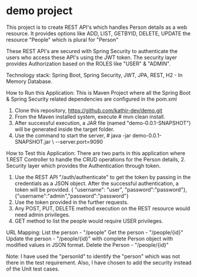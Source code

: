 # demo project
This project is to create REST API's which handles Person details as a web resource.
It provides options like ADD, LIST, GETBYID, DELETE, UPDATE the resource "People" 
which is plural for "Person"

These REST API's are secured with Spring Security to authenticate the users who 
access these API's using the JWT token. The security layer provides Authorization
based on the ROLES like "USER" & "ADMIN".

Technology stack:
Spring Boot, Spring Security, JWT, JPA, REST, H2 - In Memory Database.

How to Run this Application:
This is Maven Project where all the Spring Boot & Spring Security related dependencies
are configured in the pom.xml

1. Clone this repository, https://github.com/kathir-dev/demo.git
2. From the Maven installed system, execute # mvn clean install.
3. After successful execution, a JAR file (named "demo-0.0.1-SNAPSHOT") will be generated 
inside the target folder.
4. Use the command to start the server, # java -jar demo-0.0.1-SNAPSHOT.jar \ --server.port=9090

How to Test this Application:
There are two parts in this application where 1.REST Controller to handle the CRUD operations 
for the Person details, 2. Security layer which provides the Authentication through token.

1. Use the REST API "/auth/authenticate" to get the token by passing in the credentials 
as a JSON object. After the successful authentication, a token will be provided.
{ "username": "user", "password":"password"}, {"username":"admin","password":"password"}
2. Use the token provided in the further requests. 
3. Any POST, PUT, DELETE method execution on the REST resource would need admin privileges. 
4. GET method to list the people would require USER privileges.

URL Mapping:
List the person - "/people"
Get the person - "/people/{id}"
Update the person - "/people/{id}" with complete Person object with modified values in JSON format.
Delete the Person - "/people/{id}" 

Note: I have used the "personId" to identify the "person" which was not there in the test requirement.
Also, I have chosen to add the security instead of the Unit test cases.
